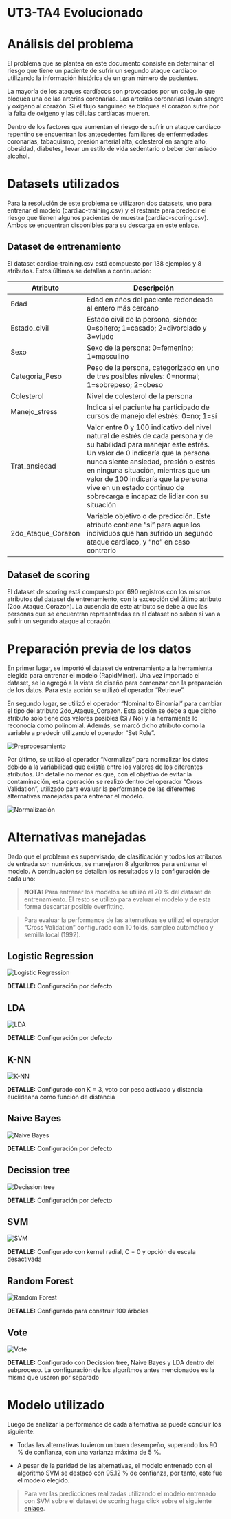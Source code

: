 # UT3-TA4 Evolucionado

# Análisis del problema

El problema que se plantea en este documento consiste en determinar el riesgo que tiene un paciente de sufrir un segundo ataque cardíaco utilizando la información histórica de un gran número de pacientes.

La mayoría de los ataques cardíacos son provocados por un coágulo que bloquea una de las arterias coronarias. Las arterias coronarias llevan sangre y oxígeno al corazón. Si el flujo sanguíneo se bloquea el corazón sufre por la falta de oxígeno y las células cardíacas mueren.

Dentro de los factores que aumentan el riesgo de sufrir un ataque cardíaco repentino se encuentran los antecedentes familiares de enfermedades coronarias, tabaquismo, presión arterial alta, colesterol en sangre alto, obesidad, diabetes, llevar un estilo de vida sedentario o  beber demasiado alcohol.

# Datasets utilizados

Para la resolución de este problema se utilizaron dos datasets, uno para entrenar el modelo (cardiac-training.csv) y el restante para predecir el riesgo que tienen algunos pacientes de muestra (cardiac-scoring.csv). Ambos se encuentran disponibles para su descarga en este [enlace]().

## Dataset de entrenamiento
El dataset cardiac-training.csv está compuesto por 138 ejemplos y 8 atributos. Estos últimos se detallan a continuación:


| Atributo | Descripción |
| -------- | ----------- |
| Edad | Edad en años del paciente redondeada al entero más cercano |
| Estado_civil | Estado civil de la persona, siendo: 0=soltero; 1=casado; 2=divorciado y 3=viudo |
| Sexo | Sexo de la persona: 0=femenino; 1=masculino |
| Categoria_Peso | Peso de la persona, categorizado en uno de tres posibles niveles: 0=normal; 1=sobrepeso; 2=obeso |
| Colesterol | Nivel de colesterol de la persona |
| Manejo_stress | Indica si el paciente ha participado de cursos de manejo del estrés: 0=no; 1=sí |
| Trat_ansiedad | Valor entre 0 y 100 indicativo del nivel natural de estrés de cada persona y de su habilidad para manejar este estrés. Un valor de 0 indicaría que la persona nunca siente ansiedad, presión o estrés en ninguna situación, mientras que un valor de 100 indicaría que la persona vive en un estado continuo de sobrecarga e incapaz de lidiar con su situación |
| 2do_Ataque_Corazon | Variable objetivo o de predicción. Este atributo contiene “sí” para aquellos individuos que han sufrido un segundo ataque cardíaco, y “no” en caso contrario |

## Dataset de scoring
El dataset de scoring está compuesto por 690 registros con los mismos atributos del dataset de entrenamiento, con la excepción del último atributo (2do_Ataque_Corazon). La ausencia de este atributo se debe a que las personas que se encuentran representadas en el dataset no saben si van a sufrir un segundo ataque al corazón.

# Preparación previa de los datos

En primer lugar, se importó el dataset de entrenamiento a la herramienta elegida para entrenar el modelo (RapidMiner). Una vez importado el dataset, se lo agregó a la vista de diseño para comenzar con la preparación de los datos. Para esta acción se utilizó el operador “Retrieve”.

En segundo lugar, se utilizó el operador “Nominal to Binomial” para cambiar el tipo del atributo 2do_Ataque_Corazon. Esta acción se debe a que dicho atributo solo tiene dos valores posibles (Sí / No) y la herramienta lo reconocía como polinomial. Además,  se marcó dicho atributo como la variable a predecir utilizando el operador “Set Role”.

![](Preprocessing.png "Preprocesamiento")


Por último, se utilizó el operador “Normalize” para normalizar los datos debido a la variabilidad que existía entre los valores de los diferentes atributos. Un detalle no menor es que, con el objetivo de evitar la contaminación, esta operación se realizó dentro del operador “Cross Validation”, utilizado para evaluar la performance de las diferentes alternativas manejadas para entrenar el modelo.

![](Normalize.png "Normalización")

# Alternativas manejadas

Dado que el problema es supervisado, de clasificación y todos los atributos de entrada son numéricos, se manejaron 8 algoritmos para entrenar el modelo. A continuación se detallan los resultados y la configuración de cada uno:

>  **NOTA:** Para entrenar los modelos se utilizó el 70 % del dataset de entrenamiento. El resto se utilizó para evaluar el modelo y de esta forma descartar posible overfitting.

> Para evaluar la performance de las alternativas se utilizó el operador “Cross Validation” configurado con 10 folds, sampleo automático y semilla local (1992).

## Logistic Regression

![](LogisticRegression.png "Logistic Regression")

**DETALLE:** Configuración por defecto

## LDA

![](LDA.png "LDA")

**DETALLE:** Configuración por defecto

## K-NN

![](K-NN.png "K-NN")

**DETALLE:** Configurado con K = 3, voto por peso activado y distancia euclideana como función de distancia

## Naive Bayes

![](NaiveBayes.png "Naive Bayes")

**DETALLE:** Configuración por defecto

## Decission tree

![](DecissionTree.png "Decission tree")

**DETALLE:** Configuración por defecto

## SVM

![](SVM.png "SVM")

**DETALLE:** Configurado con kernel radial, C = 0 y opción de escala desactivada

## Random Forest

![](RandomForest.png "Random Forest")

**DETALLE:** Configurado para construir 100 árboles

## Vote

![](Vote.png "Vote")

**DETALLE:** Configurado con Decission tree, Naive Bayes y LDA dentro del subproceso. La configuración de los algorítmos antes mencionados es la misma que usaron por separado


# Modelo utilizado

Luego de analizar la performance de cada alternativa se puede concluir los siguiente:

* Todas las alternativas tuvieron un buen desempeño, superando los 90 % de confianza, con una varianza máxima de 5 %.

* A pesar de la paridad de las alternativas, el modelo entrenado con el algoritmo SVM se destacó con 95.12 % de confianza, por tanto, este fue el modelo elegido.


> Para ver las predicciones realizadas utilizando el modelo entrenado con SVM sobre el dataset de scoring haga click sobre el siguiente [enlace]().
